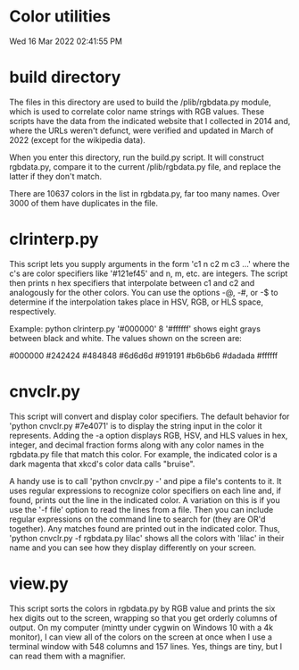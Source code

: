 # Color utilities
Wed 16 Mar 2022 02:41:55 PM

# build directory

The files in this directory are used to build the /plib/rgbdata.py module,
which is used to correlate color name strings with RGB values.  These
scripts have the data from the indicated website that I collected in 2014
and, where the URLs weren't defunct, were verified and updated in March of
2022 (except for the wikipedia data).

When you enter this directory, run the build.py script.  It will construct
rgbdata.py, compare it to the current /plib/rgbdata.py file, and replace
the latter if they don't match.

There are 10637 colors in the list in rgbdata.py, far too many names.  Over
3000 of them have duplicates in the file.

# clrinterp.py

This script lets you supply arguments in the form 'c1 n c2 m c3 ...' where
the c's are color specifiers like '#121ef45' and n, m, etc. are integers.
The script then prints n hex specifiers that interpolate between c1 and c2
and analogously for the other colors.  You can use the options -@, -#, or
-$ to determine if the interpolation takes place in HSV, RGB, or HLS space,
respectively.

Example:  python clrinterp.py '#000000' 8 '#ffffff' shows eight grays
between black and white.  The values shown on the screen are:

\#000000 #242424 #484848 #6d6d6d #919191 #b6b6b6 #dadada #ffffff

# cnvclr.py

This script will convert and display color specifiers.  The default
behavior for 'python cnvclr.py \#7e4071' is to display the string input in
the color it represents.  Adding the -a option displays RGB, HSV, and HLS
values in hex, integer, and decimal fraction forms along with any color
names in the rgbdata.py file that match this color.  For example, the
indicated color is a dark magenta that xkcd's color data calls "bruise".

A handy use is to call 'python cnvclr.py -' and pipe a file's contents to
it.  It uses regular expressions to recognize color specifiers on each line
and, if found, prints out the line in the indicated color.  A variation on
this is if you use the '-f file' option to read the lines from a file.
Then you can include regular expressions on the command line to search for
(they are OR'd together).  Any matches found are printed out in the
indicated color.  Thus, 'python cnvclr.py -f rgbdata.py lilac' shows all
the colors with 'lilac' in their name and you can see how they display
differently on your screen.

# view.py

This script sorts the colors in rgbdata.py by RGB value and prints the six
hex digits out to the screen, wrapping so that you get orderly columns of
output.  On my computer (mintty under cygwin on Windows 10 with a 4k
monitor), I can view all of the colors on the screen at once when I use a
terminal window with 548 columns and 157 lines.  Yes, things are tiny, but
I can read them with a magnifier.
